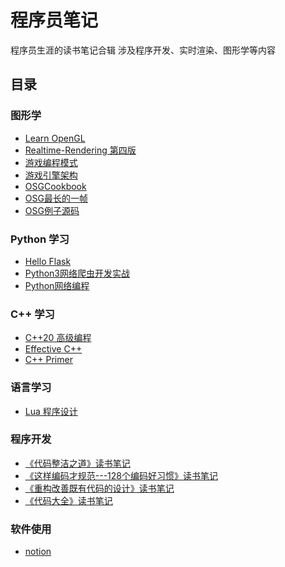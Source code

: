 <!--
 * @Author: summericeyl summericeyl@gmail.com
 * @Date: 2023-05-27 01:31:55
 * @LastEditors: summericeyl summericeyl@gmail.com
 * @LastEditTime: 2024-05-05 20:11:08
 * @FilePath: \undefinedf:\Articles\Github\ProgrammerNotes\README.md
 * @Description: 这是默认设置,请设置`customMade`, 打开koroFileHeader查看配置 进行设置: https://github.com/OBKoro1/koro1FileHeader/wiki/%E9%85%8D%E7%BD%AE
-->

# 程序员笔记

程序员生涯的读书笔记合辑
涉及程序开发、实时渲染、图形学等内容


## 目录

### 图形学
* [Learn OpenGL](content/LearnOpenGL/README.md)
* [Realtime-Rendering 第四版](content/RealtimeRendering4th/README.md)
* [游戏编程模式](content/GameProgrammingPatterns/README.md)
* [游戏引擎架构](content/GameEngineArchitecture/README.md)
* [OSGCookbook](content/OSGCookbook/README.md)
* [OSG最长的一帧](content/OSGLongestOneFrame/README.md)
* [OSG例子源码](content/OSGExampleCode/README.md)


### Python 学习
* [Hello Flask](content/HelloFlask/README.md)
* [Python3网络爬虫开发实战](content/WebCrawler/README.md)
* [Python网络编程](content/Python网络编程/README.md)

### C++ 学习
* [C++20 高级编程](content/C++20Professional/README.md)
* [Effective C++](content/EffectiveC++/README.md)
* [C++ Primer](content/C++Primer/README.md)


### 语言学习
* [Lua 程序设计](content/ProgrammingInLua/README.md)


### 程序开发
* [《代码整洁之道》读书笔记](content/《代码整洁之道》读书笔记/README.md)
* [《这样编码才规范---128个编码好习惯》读书笔记](content/《这样编码才规范》读书笔记/README.md)
* [《重构改善既有代码的设计》读书笔记](content/《重构改善既有代码的设计》读书笔记/README.md)
* [《代码大全》读书笔记](content/《代码大全》读书笔记/README.md)

### 软件使用
* [notion](content/nottion/README.md)
